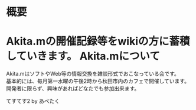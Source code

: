 概要  
===  
Akita.mの開催記録等をwikiの方に蓄積していきます。
Akita.mについて  
===  
Akita.mはソフトやWeb等の情報交換を雑談形式でおこなっている会です。  
基本的には、毎月第一水曜の午後2時から秋田市内のカフェで開催しています。  
開発者に限らず、興味があればどなたでも参加出来ます。  

てすてす2 by あべたく
